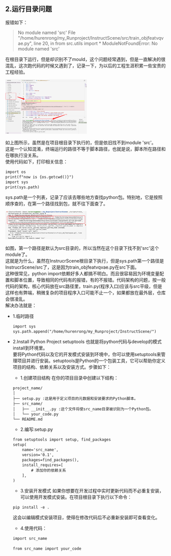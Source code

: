 ## 2.运行目录问题
报错如下：
> No module named 'src'
> File "/home/hurenrong/my_Runproject/InstructScene/src/train_objfeatvqvae.py", line 20, in <module>
> from src.utils import *
> ModuleNotFoundError: No module named 'src'

在根目录下运行，但是却识别不了mould，这个问题经常遇到，但是一直解决的很混乱，这次跑代码的时候又遇到了，记录一下，为以后的工程生涯积累一些宝贵的工程经验。  

<img src="/asset/environment/Error2-0.png" alt="Error1-ver" style="zoom:25%;" />

如上图所示，虽然是在项目根目录下执行的，但是依旧找不到module 'src'。  
这是一个认知混淆，终端运行的路径不等于脚本路径，也就是说，脚本所在路径和在哪执行没关系。  
使用代码如下，打印相关信息：
```
import os 
print(f"now is {os.getcwd()}")
import sys
print(sys.path)
```
sys.path是一个列表，记录了应该去哪些地方查找python包。特别地，它是按照顺序查的，在第一个路径找到包，就不往下面查了。

<img src="/asset/environment/Error2-1.png" alt="Error1-ver" style="zoom:25%;" />

如图，第一个路径是默认为src目录的，所以当然在这个目录下找不到'src'这个module了。  
这就是为什么，虽然在InstrucrScene根目录下执行，但是sys.path第一个路径是InstrucrScene/src了，这是因为train_objfeatvqvae.py在src下面。  
这种很常见，python import依赖好多人都搞不明白。而且很容易因为环境变量配置和脚本位置，导致相同的代码有的报错，有的不报错。代码架构的问题，按一般代码的架构，核心代码放在src路径里，train.py(程序入口)应该与src平级，但是这样也有弊端，稍微复杂的项目程序入口可能不止一个，如果都放在最外层，仓库会很凌乱。  
解决办法就是：
- 1.临时路径
    ```
    import sys
    sys.path.append("/home/hurenrong/my_Runproject/InstructScene/")
    ```
- 2.Install Python Project setuptools
    也就是将python代码与develop的模式install到环境里。  
    要将Python代码以及它的开发模式安装到环境中，你可以使用setuptools来管理项目并进行安装。setuptools是Python的一个包装工具，它可以帮助你定义项目的结构、依赖关系以及安装方式。步骤如下：
    - 1.创建项目结构
        在你的项目目录中创建以下结构：
    ```
    project_name/
    │
    ├── setup.py :这是用于定义项目的元数据和安装要求的Python脚本。
    ├── src_name/ 
    │   ├── __init__.py :这个文件将使src_name目录被识别为一个Python包。
    │   └── your_code.py
    └── README.md

    ```
    - 2.编写:setup.py
    ```
    from setuptools import setup, find_packages
    setup(
        name='src_name',
        version='0.1',
        packages=find_packages(),
        install_requires=[
            # 添加你的依赖关系
        ],
    )

    ```

    - 3.安装开发模式
    如果你想要在开发过程中实时更新代码而不必重复安装，可以使用开发模式安装。在项目根目录下执行以下命令：
    ```
    pip install -e .
    ```
    这会以编辑模式安装项目，使得在修改代码后不必重新安装即可查看变化。

    - 4.使用代码：
    ```
    import src_name
    
    from src_name import your_code
    ```